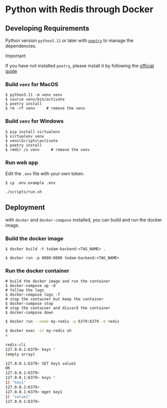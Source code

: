 # Python with Redis through Docker

## Developing Requirements

Python version `python3.11` or later with [`poetry`](https://python-poetry.org/) to manage the dependencies.

> [!IMPORTANT]
> If you have not installed `poetry`, please install it by following the [official guide](https://python-poetry.org/docs/#installation)


### Build `venv` for **MacOS**
```shell
$ python3.11 -m venv venv
$ source venv/bin/activate
$ poetry install
$ rm -rf venv     # remove the venv
```

### Build `venv` for **Windows**
```shell
$ pip install virtualenv
$ virtualenv venv
$ venv\Scripts\activate
$ poetry install
$ rmdir /s venv     # remove the venv
```

### Run web app

Edit the `.env` file with your own token.

```shell
$ cp .env.example .env
```

<!-- ```shell
# LINE
CHANNEL_ACCESS_TOKEN='YOUR_CHANNEL_ACCESS_TOKEN'
CHANNEL_SECRET='YOUR_CHANNEL_SECRET'

# FASTAPI
HOST='YOUR_DOMAIN_NAME'
PORT=8080

# AWS
AWS_CLIENT_ACCESS_KEY_ID="YOUR_AWS_CLIENT_ACCESS_KEY_ID"
AWS_CLIENT_SECRET_ACCESS_KEY="YOUR_AWS_CLIENT_SECRET_ACCESS_KEY"
AWS_CLIENT_SESSION_TOKEN = "YOUR_AWS_CLIENT_SESSION_TOKEN"
AWS_CLIENT_BUCKET_ARN = "YOUR_AWS_CLIENT_BUCKET_ARN"
AWS_CLIENT_REGION_NAME = "YOUR_AWS_CLIENT_REGION_NAME"
``` -->

```shell
./scripts/run.sh
```

## Deployment

with `docker` and `docker-compose` installed, you can build and run the docker image.

### Build the docker image

```shell
$ docker build -t todam-backend:<TAG_NAME> .

$ docker run -p 8080:8080 todam-backend:<TAG_NAME>
```

### Run the docker container
```shell
# build the docker image and run the container
$ docker-compose up -d
# follow the logs
$ docker-compose logs -f
# stop the container but keep the container
$ docker-compose stop
# stop the container and discard the container
$ docker-compose down
```


```bash
$ docker run --name my-redis -p 6379:6379 -d redis
```

```bash
$ docker exec -it my-redis sh
# 
```

```bash
redis-cli
127.0.0.1:6379> keys *
(empty array)
```

```bash
127.0.0.1:6379> SET key1 value1
OK
127.0.0.1:6379>
127.0.0.1:6379> keys *
1) "key1"
127.0.0.1:6379>
127.0.0.1:6379> mget key1
1) "value1"
127.0.0.1:6379>
```